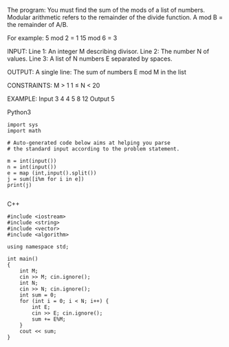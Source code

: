 The program:
You must find the sum of the mods of a list of numbers.
Modular arithmetic refers to the remainder of the divide function. A mod B = the remainder of A/B.

For example:
5 mod 2 = 1
15 mod 6 = 3

INPUT:
Line 1: An integer M describing divisor.
Line 2: The number N of values.
Line 3: A list of N numbers E separated by spaces.

OUTPUT:
A single line: The sum of numbers E mod M in the list

CONSTRAINTS:
M > 1
1 ≤ N < 20

EXAMPLE:
Input
3
4
4 5 8 12
Output
5


Python3
```
import sys
import math

# Auto-generated code below aims at helping you parse
# the standard input according to the problem statement.

m = int(input())
n = int(input())
e = map (int,input().split())
j = sum([i%m for i in e])
print(j)


```


C++
```
#include <iostream>
#include <string>
#include <vector>
#include <algorithm>

using namespace std;

int main()
{
    int M;
    cin >> M; cin.ignore();
    int N;
    cin >> N; cin.ignore();
    int sum = 0;
    for (int i = 0; i < N; i++) {
        int E;
        cin >> E; cin.ignore();
        sum += E%M;
    }
    cout << sum;
}
```

 